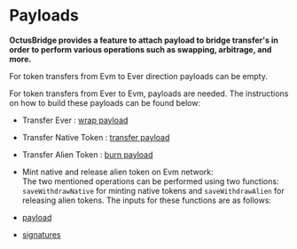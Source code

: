 # Payloads

**OctusBridge provides a feature to attach payload to bridge transfer's in order to perform various operations such as swapping, arbitrage, and more.**

For token transfers from Evm to Ever direction payloads can be empty.

For token transfers from Ever to Evm, payloads are needed. The instructions on how to build these payloads can be found below:

- Transfer Ever : [wrap payload](../../src/webInteraction/providers/usePayloadBuilders.ts)
- Transfer Native Token : [transfer payload](../../src/webInteraction/providers/usePayloadBuilders.ts)
- Transfer Alien Token : [burn payload](../../src/webInteraction/providers/usePayloadBuilders.ts)
- Mint native and release alien token on Evm network:\
  The two mentioned operations can be performed using two functions: `saveWithdrawNative` for minting native tokens and `saveWithdrawAlien` for releasing alien tokens. The inputs for these functions are as follows:

- [payload](../../src/webInteraction/providers/usePayloadBuilders.ts)
- [signatures](../../src/webInteraction/providers/usePayloadBuilders.ts)
